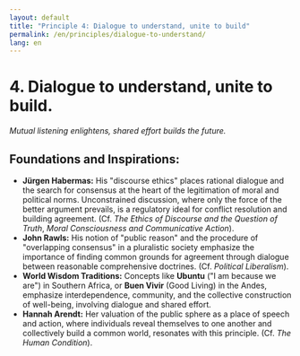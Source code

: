 ```yaml
---
layout: default
title: "Principle 4: Dialogue to understand, unite to build"
permalink: /en/principles/dialogue-to-understand/
lang: en
---
```


# 4. Dialogue to understand, unite to build.
*Mutual listening enlightens, shared effort builds the future.*

## Foundations and Inspirations:

*   **Jürgen Habermas:** His "discourse ethics" places rational dialogue and the search for consensus at the heart of the legitimation of moral and political norms. Unconstrained discussion, where only the force of the better argument prevails, is a regulatory ideal for conflict resolution and building agreement. (Cf. *The Ethics of Discourse and the Question of Truth*, *Moral Consciousness and Communicative Action*).
*   **John Rawls:** His notion of "public reason" and the procedure of "overlapping consensus" in a pluralistic society emphasize the importance of finding common grounds for agreement through dialogue between reasonable comprehensive doctrines. (Cf. *Political Liberalism*).
*   **World Wisdom Traditions:** Concepts like **Ubuntu** ("I am because we are") in Southern Africa, or **Buen Vivir** (Good Living) in the Andes, emphasize interdependence, community, and the collective construction of well-being, involving dialogue and shared effort.
*   **Hannah Arendt:** Her valuation of the public sphere as a place of speech and action, where individuals reveal themselves to one another and collectively build a common world, resonates with this principle. (Cf. *The Human Condition*). 